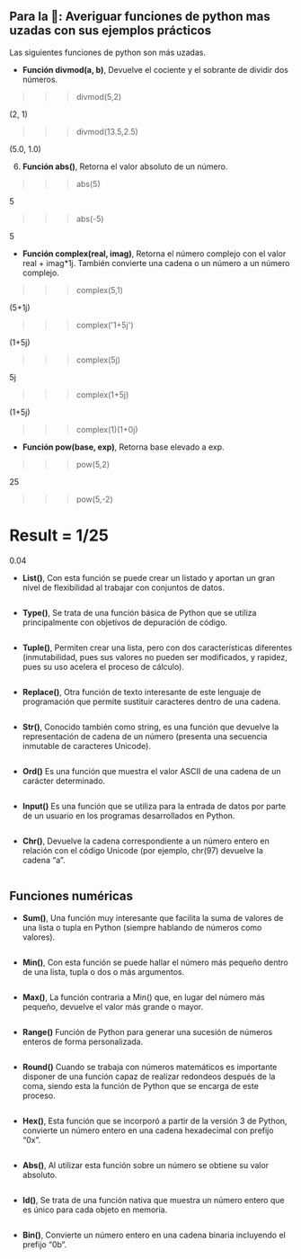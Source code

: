 ## Para la 🏡: Averiguar funciones de python mas uzadas con sus ejemplos prácticos
Las siguientes funciones de python son más uzadas.
- **Función divmod(a, b)**, Devuelve el cociente y el sobrante de dividir dos números.

>>> divmod(5,2)

(2, 1)

>>> divmod(13.5,2.5)

(5.0, 1.0)

6. **Función abs()**, Retorna el valor absoluto de un número.

>>> abs(5)

5

>>> abs(-5)

5

- **Función complex(real, imag)**, Retorna el número complejo con el valor real + imag*1j. También convierte una cadena o un número a un número complejo.

>>> complex(5,1)

(5+1j)

>>> complex('1+5j')

(1+5j)

>>> complex(5j)

5j

>>> complex(1+5j)

(1+5j)

>>> complex(1)(1+0j)

- **Función pow(base, exp)**, Retorna base elevado a exp.

>>> pow(5,2)

25

>>> pow(5,-2)

# Result = 1/25

0.04

- **List()**, Con esta función se puede crear un listado y aportan un gran nivel de flexibilidad al trabajar con conjuntos de datos.
```python

```
- **Type()**, Se trata de una función básica de Python que se utiliza principalmente con objetivos de depuración de código.
```python

```
- **Tuple()**, Permiten crear una lista, pero con dos características diferentes (inmutabilidad, pues sus valores no pueden ser modificados, y rapidez, pues su uso acelera el proceso de cálculo).
```python

```
- **Replace()**, Otra función de texto interesante de este lenguaje de programación que permite sustituir caracteres dentro de una cadena.
```python

```
- **Str()**, Conocido también como string, es una función que devuelve la representación de cadena de un número (presenta una secuencia inmutable de caracteres Unicode).
```python

```
- **Ord()** Es una función que muestra el valor ASCII de una cadena de un carácter determinado.
```python

```
- **Input()** Es una función que se utiliza para la entrada de datos por parte de un usuario en los programas desarrollados en Python.
```python

```
- **Chr()**, Devuelve la cadena correspondiente a un número entero en relación con el código Unicode (por ejemplo, chr(97) devuelve la cadena “a”.
```python

```

## Funciones numéricas
- **Sum()**, Una función muy interesante que facilita la suma de valores de una lista o tupla en Python (siempre hablando de números como valores).
```python

```
- **Min()**, Con esta función se puede hallar el número más pequeño dentro de una lista, tupla o dos o más argumentos.
```python

```
- **Max()**, La función contraria a Min() que, en lugar del número más pequeño, devuelve el valor más grande o mayor.
```python

```
- **Range()** Función de Python para generar una sucesión de números enteros de forma personalizada.
```python

```
- **Round()** Cuando se trabaja con números matemáticos es importante disponer de una función capaz de realizar redondeos después de la coma, siendo esta la función de Python que se encarga de este proceso.
```python

```
- **Hex()**, Esta función que se incorporó a partir de la versión 3 de Python, convierte un número entero en una cadena hexadecimal con prefijo “0x”.
```python

```
- **Abs()**, Al utilizar esta función sobre un número se obtiene su valor absoluto.
```python

```
- **Id()**, Se trata de una función nativa que muestra un número entero que es único para cada objeto en memoria.
```python

```
- **Bin()**, Convierte un número entero en una cadena binaria incluyendo el prefijo “0b”.
```python

```